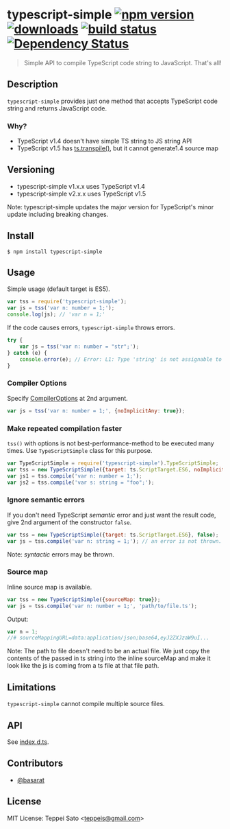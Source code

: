 typescript-simple [![npm version][npm-image]][npm-url] [![downloads][npm-downloads-image]][npm-url] [![build status][travis-image]][travis-url] [![Dependency Status][deps-image]][deps-url]
======

> Simple API to compile TypeScript code string to JavaScript. That's all!

## Description

`typescript-simple` provides just one method that accepts TypeScript code string and returns JavaScript code.

### Why?

* TypeScript v1.4 doesn't have simple TS string to JS string API
* TypeScript v1.5 has [ts.transpile()](https://github.com/Microsoft/TypeScript/wiki/Using-the-Compiler-API#a-simple-transform-function), but it cannot generate1.4 source map

## Versioning

* typescript-simple v1.x.x uses TypeScript v1.4
* typescript-simple v2.x.x uses TypeScript v1.5

Note: typescript-simple updates the major version for TypeScript's minor update including breaking changes.

## Install

```console
$ npm install typescript-simple
```

## Usage

Simple usage (default target is ES5).

```javascript
var tss = require('typescript-simple');
var js = tss('var n: number = 1;');
console.log(js); // 'var n = 1;'
```

If the code causes errors, `typescript-simple` throws errors.

```javascript
try {
    var js = tss('var n: number = "str";');
} catch (e) {
    console.error(e); // Error: L1: Type 'string' is not assignable to type 'number'.
}
```

### Compiler Options

Specify [CompilerOptions](https://github.com/Microsoft/TypeScript/blob/v1.5.0-beta/bin/typescriptServices.d.ts#L1076-L1108) at 2nd argument.

```javascript
var js = tss('var n: number = 1;', {noImplicitAny: true});
```

### Make repeated compilation faster

`tss()` with options is not best-performance-method to be executed many times.
Use `TypeScriptSimple` class for this purpose.

```javascript
var TypeScriptSimple = require('typescript-simple').TypeScriptSimple;
var tss = new TypeScriptSimple({target: ts.ScriptTarget.ES6, noImplicitAny: true});
var js1 = tss.compile('var n: number = 1;');
var js2 = tss.compile('var s: string = "foo";');
```

### Ignore semantic errors

If you don't need TypeScript *semantic* error and just want the result code, give 2nd argument of the constructor `false`.

```javascript
var tss = new TypeScriptSimple({target: ts.ScriptTarget.ES6}, false);
var js = tss.compile('var n: string = 1;'); // an error is not thrown.
```

Note: *syntactic* errors may be thrown.

### Source map

Inline source map is available.

```javascript
var tss = new TypeScriptSimple({sourceMap: true});
var js = tss.compile('var n: number = 1;', 'path/to/file.ts');
```

Output:

```javascript
var n = 1;
//# sourceMappingURL=data:application/json;base64,eyJ2ZXJzaW9uI...
```
Note: The path to file doesn't need to be an actual file. We just copy the contents of the passed in ts string into the inline sourceMap and make it look like the js is coming from a ts file at that file path.

## Limitations

`typescript-simple` cannot compile multiple source files.

## API

See [index.d.ts](index.d.ts).

## Contributors

* [@basarat](https://github.com/basarat)

## License

MIT License: Teppei Sato &lt;teppeis@gmail.com&gt;

[npm-image]: https://img.shields.io/npm/v/typescript-simple.svg
[npm-url]: https://npmjs.org/package/typescript-simple
[npm-downloads-image]: https://img.shields.io/npm/dm/typescript-simple.svg
[travis-image]: https://travis-ci.org/teppeis/typescript-simple.svg?branch=master
[travis-url]: https://travis-ci.org/teppeis/typescript-simple
[deps-image]: https://david-dm.org/teppeis/typescript-simple.svg
[deps-url]: https://david-dm.org/teppeis/typescript-simple
